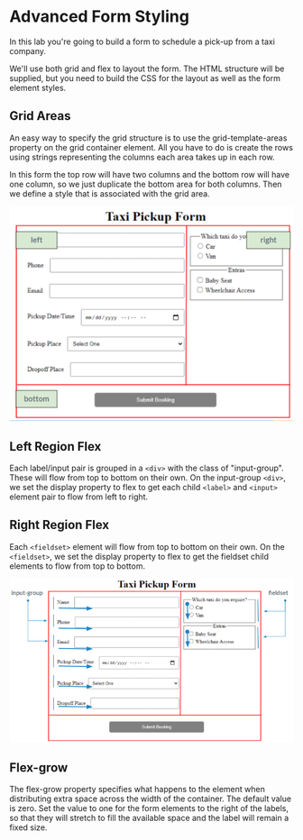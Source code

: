 # Advanced Form Styling

In this lab you're going to build a form to schedule a pick-up from a taxi company.

We'll use both grid and flex to layout the form. The HTML structure will be supplied, but you need to build the CSS for the layout as well as the form element styles.

## Grid Areas
An easy way to specify the grid structure is to use the grid-template-areas property on the grid container element. All you have to do is create the rows using strings representing the columns each area takes up in each row.

In this form the top row will have two columns and the bottom row will have one column, so we just duplicate the bottom area for both columns. Then we define a style that is associated with the grid area.


![](https://raw.githubusercontent.com/hoc-labs/images/main/taxi-form-1.png)

## Left Region Flex
Each label/input pair is grouped in a `<div>` with the class of "input-group". These will flow from top to bottom on their own. On the input-group `<div>`, we set the display property to flex to get each child `<label>` and `<input>` element pair to flow from left to right.

## Right Region Flex
Each `<fieldset>` element will flow from top to bottom on their own. On the `<fieldset>`, we set the display property to flex to get the fieldset child elements to flow from top to bottom.

![](https://raw.githubusercontent.com/hoc-labs/images/main/taxi-form-2.png)

## Flex-grow
The flex-grow property specifies what happens to the element when distributing extra space across the width of the container. The default value is zero. Set the value to one for the form elements to the right of the labels, so that they will stretch to fill the available space and the label will remain a fixed size.








